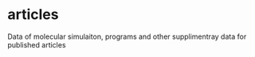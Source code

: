 # articles
Data of molecular simulaiton, programs and other supplimentray data for published articles
